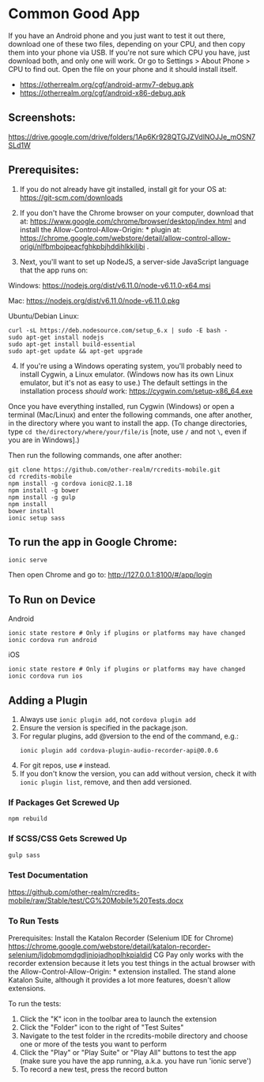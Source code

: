 # Common Good App

If you have an Android phone and you just want to test it out there, download one of these two files, depending on your CPU, and then copy them into your phone via USB. If you're not sure which CPU you have, just download both, and only one will work. Or go to Settings > About Phone > CPU to find out. Open the file on your phone and it should install itself.

- https://otherrealm.org/cgf/android-armv7-debug.apk
- https://otherrealm.org/cgf/android-x86-debug.apk

## Screenshots:

https://drive.google.com/drive/folders/1Ap6Kr928QTGJZVdlNOJJe_mOSN7SLd1W


## Prerequisites:
1.  If you do not already have git installed, install git for your OS at: https://git-scm.com/downloads

2.  If you don't have the Chrome browser on your computer, download that at: https://www.google.com/chrome/browser/desktop/index.html and install the Allow-Control-Allow-Origin: * plugin at: https://chrome.google.com/webstore/detail/allow-control-allow-origi/nlfbmbojpeacfghkpbjhddihlkkiljbi .

3.  Next, you'll want to set up NodeJS, a server-side JavaScript language that the app runs on:

   Windows: https://nodejs.org/dist/v6.11.0/node-v6.11.0-x64.msi

   Mac: https://nodejs.org/dist/v6.11.0/node-v6.11.0.pkg

   Ubuntu/Debian Linux:
   ```
   curl -sL https://deb.nodesource.com/setup_6.x | sudo -E bash -
   sudo apt-get install nodejs
   sudo apt-get install build-essential
   sudo apt-get update && apt-get upgrade
   ```

4.  If you're using a Windows operating system, you'll probably need to install Cygwin, a Linux emulator. (Windows now has its own Linux emulator, but it's not as easy to use.) The default settings in the installation process *should* work: https://cygwin.com/setup-x86_64.exe

Once you have everything installed, run Cygwin (Windows) or open a terminal (Mac/Linux) and enter the following commands, one after another, in the directory where you want to install the app. (To change directories, type `cd the/directory/where/your/file/is` \[note, use `/` and not `\`, even if you are in Windows\].)

Then run the following commands, one after another:

```
git clone https://github.com/other-realm/rcredits-mobile.git
cd rcredits-mobile
npm install -g cordova ionic@2.1.18
npm install -g bower
npm install -g gulp
npm install
bower install
ionic setup sass
```

## To run the app in Google Chrome:
```
ionic serve
```
Then open Chrome and go to: http://127.0.0.1:8100/#/app/login

## To Run on Device
Android
```
ionic state restore # Only if plugins or platforms may have changed
ionic cordova run android
```

iOS
```
ionic state restore # Only if plugins or platforms may have changed
ionic cordova run ios
```

## Adding a Plugin

1. Always use `ionic plugin add`, not `cordova plugin add`
2. Ensure the version is specified in the package.json.
3. For regular plugins, add @version to the end of the command, e.g.:
   ```
   ionic plugin add cordova-plugin-audio-recorder-api@0.0.6
   ```
4. For git repos, use `#` instead.
5. If you don't know the version, you can add without version, check it with `ionic plugin list`, remove, and then add versioned.



### If Packages Get Screwed Up

```
npm rebuild
```

### If SCSS/CSS Gets Screwed Up

```
gulp sass
```
### Test Documentation
https://github.com/other-realm/rcredits-mobile/raw/Stable/test/CG%20Mobile%20Tests.docx

### To Run Tests
Prerequisites:
Install the Katalon Recorder (Selenium IDE for Chrome) https://chrome.google.com/webstore/detail/katalon-recorder-selenium/ljdobmomdgdljniojadhoplhkpialdid
CG Pay only works with the recorder extension because it lets you test things in the actual browser with the Allow-Control-Allow-Origin: * extension installed.  The stand alone Katalon Suite, although it provides a lot more features, doesn't allow extensions.

To run the tests:
1. Click the "K" icon in the toolbar area to launch the extension
2. Click the "Folder" icon to the right of "Test Suites"
3. Navigate to the test folder in the rcredits-mobile directory and choose one or more of the tests you want to perform
4. Click the "Play" or "Play Suite" or "Play All" buttons to test the app (make sure you have the app running, a.k.a. you have run 'ionic serve')
5. To record a new test, press the record button 
